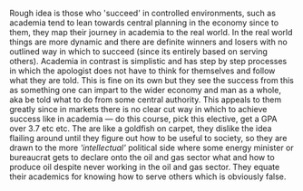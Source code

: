 Rough idea is those who 'succeed' in controlled environments, such as academia tend to lean towards central planning in the economy since to them, they map their journey in academia to the real world. In the real world things are more dynamic and there are definite winners and losers with no outlined way in which to succeed (since its entirely based on serving others).
Academia in contrast is simplistic and has step by step processes in which the apologist does not have to think for themselves and follow what they are told. This is fine on its own but they see the success from this as something one can impart to the wider economy and man as a whole, aka be told what to do from some central authority. This appeals to them greatly since in markets there is no clear cut way in which to achieve success like in academia — do this course, pick this elective, get a GPA over 3.7 etc etc.
The are like a goldfish on carpet, they dislike the idea flailing around until they figure out how to be useful to society, so they are drawn to the more _'intellectual'_ political side where some energy minister or bureaucrat gets to declare onto the oil and gas sector what and how to produce oil despite never working in the oil and gas sector. They equate their academics for knowing how to serve others which is obviously false.